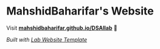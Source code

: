 
# MahshidBaharifar's Website

Visit **[mahshidbaharifar.github.io/DSAIlab](https://mahshidbaharifar.github.io/DSAIlab)** 🚀

_Built with [Lab Website Template](https://greene-lab.gitbook.io/lab-website-template-docs)_
